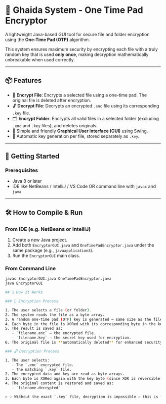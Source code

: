 # 🔐 Ghaida System - One Time Pad Encryptor

A lightweight Java-based GUI tool for secure file and folder encryption using the **One-Time Pad (OTP)** algorithm.

This system ensures maximum security by encrypting each file with a truly random key that is used **only once**, making decryption mathematically unbreakable when used correctly.

---

## 📦 Features

- 🔐 **Encrypt File**: Encrypts a selected file using a one-time pad. The original file is deleted after encryption.
- 🔓 **Decrypt File**: Decrypts an encrypted `.enc` file using its corresponding `.key` file.
- 🗂️ **Encrypt Folder**: Encrypts all valid files in a selected folder (excluding `.enc` and `.key` files), and deletes originals.
- 🧊 Simple and friendly **Graphical User Interface (GUI)** using Swing.
- 🧠 Automatic key generation per file, stored separately as `.key`.

---

## 🚀 Getting Started

### Prerequisites

- Java 8 or later
- IDE like NetBeans / IntelliJ / VS Code OR command line with `javac` and `java`

---

## 🛠️ How to Compile & Run

### From IDE (e.g. NetBeans or IntelliJ)

1. Create a new Java project.
2. Add both `EncryptorGUI.java` and `OneTimePadEncryptor.java` under the same package (e.g., `javaapplication3`).
3. Run the `EncryptorGUI` main class.

### From Command Line

```bash
javac EncryptorGUI.java OneTimePadEncryptor.java
java EncryptorGUI

## 🧾 How It Works

### 🔐 Encryption Process

1. The user selects a file (or folder).
2. The system reads the file as a byte array.
3. A random one-time pad (OTP) key is generated — same size as the file.
4. Each byte in the file is XORed with its corresponding byte in the key.
5. The result is saved as:
   - `filename.enc` → the encrypted file.
   - `filename.key` → the secret key used for encryption.
6. The original file is **automatically deleted** for enhanced security.

### 🔓 Decryption Process

1. The user selects:
   - The `.enc` encrypted file.
   - The matching `.key` file.
2. The encrypted data and key are read as byte arrays.
3. Each byte is XORed again with the key byte (since XOR is reversible).
4. The original content is restored and saved as:
   - `filename.decrypted`

> 💡 Without the exact `.key` file, decryption is impossible — this is the nature of One-Time Pad security.


